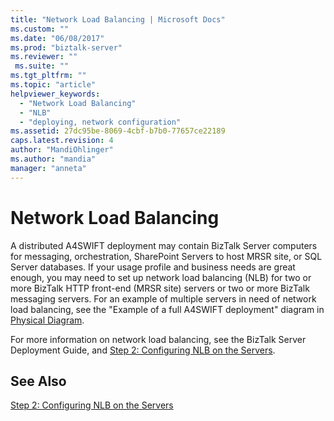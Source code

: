 ```yaml
---
title: "Network Load Balancing | Microsoft Docs"
ms.custom: ""
ms.date: "06/08/2017"
ms.prod: "biztalk-server"
ms.reviewer: ""
 ms.suite: ""
ms.tgt_pltfrm: ""
ms.topic: "article"
helpviewer_keywords: 
  - "Network Load Balancing"
  - "NLB"
  - "deploying, network configuration"
ms.assetid: 27dc95be-8069-4cbf-b7b0-77657ce22189
caps.latest.revision: 4
author: "MandiOhlinger"
ms.author: "mandia"
manager: "anneta"
---
```

# Network Load Balancing
A distributed A4SWIFT deployment may contain BizTalk Server computers for messaging, orchestration, SharePoint Servers to host MRSR site, or SQL Server databases. If your usage profile and business needs are great enough, you may need to set up network load balancing (NLB) for two or more BizTalk HTTP front-end (MRSR site) servers or two or more BizTalk messaging servers. For an example of multiple servers in need of network load balancing, see the "Example of a full A4SWIFT deployment" diagram in [Physical Diagram](../../adapters-and-accelerators/accelerator-swift/physical-diagram.md).  
  
 For more information on network load balancing, see the BizTalk Server Deployment Guide, and [Step 2: Configuring NLB on the Servers](../../adapters-and-accelerators/accelerator-swift/step-2-configuring-nlb-on-the-servers.md).  
  
## See Also  
 [Step 2: Configuring NLB on the Servers](../../adapters-and-accelerators/accelerator-swift/step-2-configuring-nlb-on-the-servers.md)